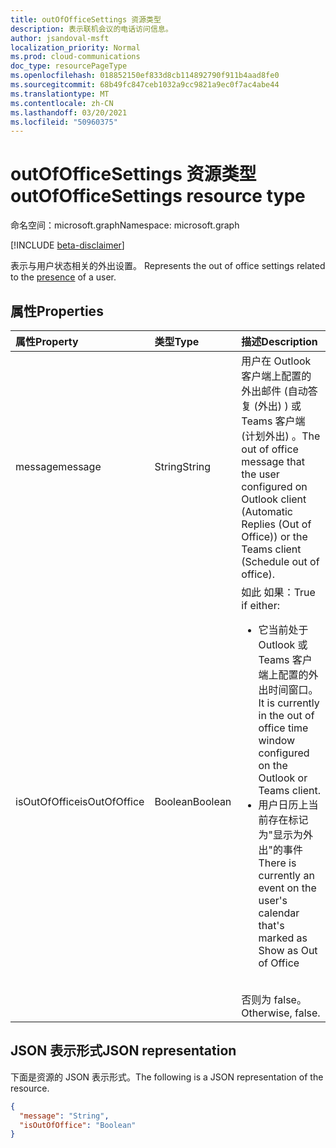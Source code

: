 ```yaml
---
title: outOfOfficeSettings 资源类型
description: 表示联机会议的电话访问信息。
author: jsandoval-msft
localization_priority: Normal
ms.prod: cloud-communications
doc_type: resourcePageType
ms.openlocfilehash: 018852150ef833d8cb114892790f911b4aad8fe0
ms.sourcegitcommit: 68b49fc847ceb1032a9cc9821a9ec0f7ac4abe44
ms.translationtype: MT
ms.contentlocale: zh-CN
ms.lasthandoff: 03/20/2021
ms.locfileid: "50960375"
---
```

# <a name="outofofficesettings-resource-type"></a><span data-ttu-id="f26bf-103">outOfOfficeSettings 资源类型</span><span class="sxs-lookup"><span data-stu-id="f26bf-103">outOfOfficeSettings resource type</span></span>

<span data-ttu-id="f26bf-104">命名空间：microsoft.graph</span><span class="sxs-lookup"><span data-stu-id="f26bf-104">Namespace: microsoft.graph</span></span>

[!INCLUDE [beta-disclaimer](../../includes/beta-disclaimer.md)]

<span data-ttu-id="f26bf-105">表示与用户状态相关的外出设置。 [](presence.md)</span><span class="sxs-lookup"><span data-stu-id="f26bf-105">Represents the out of office settings related to the [presence](presence.md) of a user.</span></span>

## <a name="properties"></a><span data-ttu-id="f26bf-106">属性</span><span class="sxs-lookup"><span data-stu-id="f26bf-106">Properties</span></span>

| <span data-ttu-id="f26bf-107">属性</span><span class="sxs-lookup"><span data-stu-id="f26bf-107">Property</span></span>            | <span data-ttu-id="f26bf-108">类型</span><span class="sxs-lookup"><span data-stu-id="f26bf-108">Type</span></span>    | <span data-ttu-id="f26bf-109">描述</span><span class="sxs-lookup"><span data-stu-id="f26bf-109">Description</span></span>                                                                    |
|:--------------------|:--------|:-------------------------------------------------------------------------------|
| <span data-ttu-id="f26bf-110">message</span><span class="sxs-lookup"><span data-stu-id="f26bf-110">message</span></span>           | <span data-ttu-id="f26bf-111">String</span><span class="sxs-lookup"><span data-stu-id="f26bf-111">String</span></span>  | <span data-ttu-id="f26bf-112">用户在 Outlook 客户端上配置的外出邮件 (自动答复 (外出) ) 或 Teams 客户端 (计划外出) 。</span><span class="sxs-lookup"><span data-stu-id="f26bf-112">The out of office message that the user configured on Outlook client (Automatic Replies (Out of Office)) or the Teams client (Schedule out of office).</span></span> |
| <span data-ttu-id="f26bf-113">isOutOfOffice</span><span class="sxs-lookup"><span data-stu-id="f26bf-113">isOutOfOffice</span></span>      | <span data-ttu-id="f26bf-114">Boolean</span><span class="sxs-lookup"><span data-stu-id="f26bf-114">Boolean</span></span>  | <span data-ttu-id="f26bf-115">如此 如果：</span><span class="sxs-lookup"><span data-stu-id="f26bf-115">True if either:</span></span></br><ul><li><span data-ttu-id="f26bf-116">它当前处于 Outlook 或 Teams 客户端上配置的外出时间窗口。</span><span class="sxs-lookup"><span data-stu-id="f26bf-116">It is currently in the out of office time window configured on the Outlook or Teams client.</span></span></li><li><span data-ttu-id="f26bf-117">用户日历上当前存在标记为"显示为外出"的事件</span><span class="sxs-lookup"><span data-stu-id="f26bf-117">There is currently an event on the user's calendar that's marked as Show as Out of Office</span></span></li></ul></br><span data-ttu-id="f26bf-118">否则为 false。</span><span class="sxs-lookup"><span data-stu-id="f26bf-118">Otherwise, false.</span></span> |

## <a name="json-representation"></a><span data-ttu-id="f26bf-119">JSON 表示形式</span><span class="sxs-lookup"><span data-stu-id="f26bf-119">JSON representation</span></span>

<span data-ttu-id="f26bf-120">下面是资源的 JSON 表示形式。</span><span class="sxs-lookup"><span data-stu-id="f26bf-120">The following is a JSON representation of the resource.</span></span>

<!-- {
  "blockType": "resource",
  "optionalProperties": [
  ],
  "@odata.type": "microsoft.graph.outOfOfficeSettings"
}-->
```json
{
  "message": "String",
  "isOutOfOffice": "Boolean"
}
```
